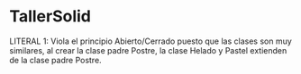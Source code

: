 # TallerSolid

LITERAL 1:
Viola el principio Abierto/Cerrado puesto que las clases son muy similares, al crear la clase padre Postre, la clase Helado y Pastel extienden de la clase padre Postre.
